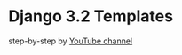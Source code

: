 # Django 3.2 Templates
step-by-step by [YouTube channel](https://www.youtube.com/playlist?list=PLEsfXFp6DpzRMby_cSoWTFw8zaMdTEXgL)

